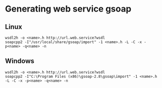 Generating web service gsoap
========================

Linux
-----

    wsdl2h -o <name>.h http://url.web.service?wsdl
    soapcpp2 -I"/usr/local/share/gsoap/import" -1 <name>.h -L -C -x -p<name> -q<name> -n

Windows
-------

    wsdl2h -o <name>.h http://url.web.service?wsdl
    soapcpp2 -I"C:\Program Files (x86)\gsoap-2.8\gsoap\import" -1 <name>.h -L -C -x -p<name> -q<name> -n

